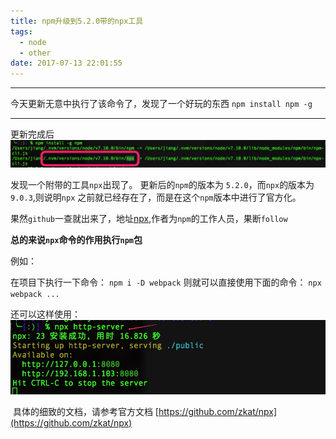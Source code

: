 ```yaml
---
title: npm升级到5.2.0带的npx工具
tags:
  - node
  - other
date: 2017-07-13 22:01:55
---
```


-----------------------------------
今天更新无意中执行了该命令了，发现了一个好玩的东西
`npm install npm -g`

----------------------------------
<!--more-->

更新完成后
![alt](/images/npm升级到5.2.0带的npx工具/npmupdate.jpg)

发现一个附带的工具`npx`出现了。
更新后的`npm`的版本为 `5.2.0`，而`npx`的版本为`9.0.3`,则说明`npx` 之前就已经存在了，而是在这个`npm`版本中进行了官方化。

果然`github`一查就出来了，地址[npx](https://github.com/zkat/npx),作者为`npm`的工作人员，果断`follow`

**总的来说`npx`命令的作用执行`npm`包**

例如：

在项目下执行一下命令：
`npm i -D webpack`
则就可以直接使用下面的命令：
`npx webpack ...`

还可以这样使用：
![alt](/images/npm升级到5.2.0带的npx工具/npx_httpserver.jpg)

 具体的细致的文档，请参考官方文档 [https://github.com/zkat/npx](https://github.com/zkat/npx)
